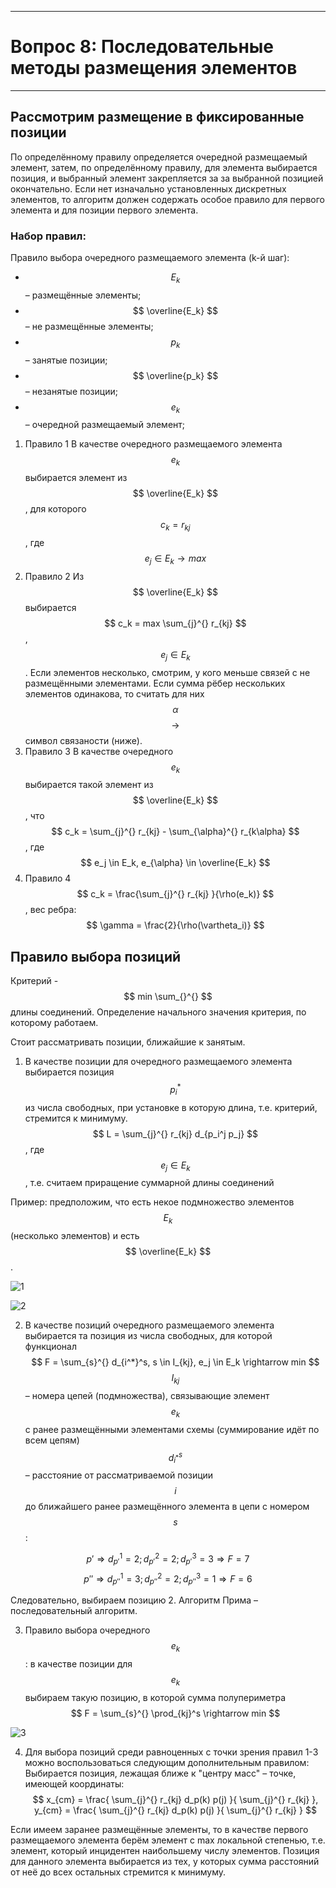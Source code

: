 ___
# Вопрос 8: Последовательные методы размещения элементов
___

## Рассмотрим размещение в фиксированные позиции

По определённому правилу определяется очередной размещаемый элемент, затем, по определённому правилу, для элемента выбирается позиция, и выбранный элемент закрепляется за за выбранной позицией окончательно. Если нет изначально установленных дискретных элементов, то алгоритм должен содержать особое правило для первого элемента и для позиции первого элемента.

### Набор правил:

Правило выбора очередного размещаемого элемента (k-й шаг):
* $$ E_k $$ – размещённые элементы;
* $$ \overline{E_k} $$ – не размещённые элементы;
* $$ p_k $$ – занятые позиции;
* $$ \overline{p_k} $$ – незанятые позиции;
* $$ e_k $$ – очередной размещаемый элемент;

1. Правило 1
В качестве очередного размещаемого элемента $$ e_k $$ выбирается элемент из $$ \overline{E_k} $$, для которого $$ c_k = r_{kj} $$, где $$ e_j \in E_k \rightarrow max $$
2. Правило 2
Из $$ \overline{E_k} $$ выбирается $$ c_k  = max \sum_{j}^{} r_{kj} $$, $$ e_j \in E_k $$.
Если элементов несколько, смотрим, у кого меньше связей с не размещёнными элементами.
Если сумма рёбер нескольких элементов одинакова, то считать для них $$ \alpha $$ $$ \rightarrow $$ символ связаности (ниже).
3. Правило 3
В качестве очередного $$ e_k $$ выбирается такой элемент из $$ \overline{E_k} $$, что $$ c_k = \sum_{j}^{} r_{kj} - \sum_{\alpha}^{} r_{k\alpha} $$, где $$ e_j \in E_k, e_{\alpha} \in \overline{E_k} $$
4. Правило 4
$$ c_k = \frac{\sum_{j}^{} r_{kj} }{\rho(e_k)} $$, вес ребра: $$ \gamma = \frac{2}{\rho(\vartheta_i)} $$

## Правило выбора позиций
Критерий - $$ min \sum_{}^{} $$ длины соединений.
Определение начального значения критерия, по которому работаем.

Стоит рассматривать позиции, ближайшие к занятым.

1. В качестве позиции для очередного размещаемого элемента выбирается позиция $$ p_i^* $$ из числа свободных, при установке в которую длина, т.е. критерий, стремится к минимуму.
$$ L = \sum_{j}^{} r_{kj} d_{p_i^j p_j} $$, где $$ e_j \in E_k $$, т.е. считаем приращение суммарной длины соединений

Пример: предположим, что есть некое подмножество элементов $$ E_k $$ (несколько элементов) и есть $$ \overline{E_k} $$.

![1](../resources/imgs/8/1.png)

![2](../resources/imgs/8/2.png)

2. В качестве  позиций очередного размещаемого элемента выбирается та позиция из числа свободных, для которой функционал $$ F = \sum_{s}^{} d_{i^*}^s, s \in I_{kj}, e_j \in E_k \rightarrow min $$
$$ I_{kj} $$ – номера цепей (подмножества), связывающие элемент $$ e_k $$ с ранее размещёнными элементами схемы (суммирование идёт по всем цепям)
$$ d_{i^*}^s $$ – расстояние от рассматриваемой позиции $$ i $$ до ближайшего ранее размещённого элемента в цепи с номером $$ s $$:

$$ p' \Rightarrow d_{p'}^1 = 2; d_{p'}^2 = 2; d_{p'}^3 = 3 \Rightarrow F = 7 $$
$$ p'' \Rightarrow d_{p''}^1 = 3; d_{p''}^2 = 2; d_{p''}^3 = 1 \Rightarrow F = 6 $$ 

Следовательно, выбираем позицию 2.
Алгоритм Прима – последовательный алгоритм.

3. Правило выбора очередного $$ e_k $$ : в качестве позиции для $$ e_k $$ выбираем такую позицию, в которой сумма полупериметра
$$ F = \sum_{s}^{} \prod_{kj}^s \rightarrow min $$

![3](../resources/imgs/8/3.png)

4. Для выбора позиций среди равноценных с точки зрения правил 1-3 можно воспользоваться следующим дополнительным правилом:
Выбирается позиция, лежащая ближе к "центру масс"  – точке, имеющей координаты: $$ x_{cm} = \frac{ \sum_{j}^{} r_{kj} d_p(k) p(j) }{ \sum_{j}^{} r_{kj} }, y_{cm} = \frac{ \sum_{j}^{} r_{kj} d_p(k) p(j) }{ \sum_{j}^{} r_{kj} } $$

Если имеем заранее размещённые элементы, то в качестве первого размещаемого элемента берём элемент с max локальной степенью, т.е. элемент, который инцидентен наибольшему числу элементов. Позиция для данного элемента выбирается из тех, у которых сумма расстояний от неё до всех остальных стремится к минимуму.
